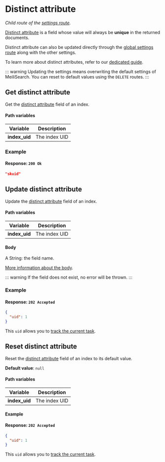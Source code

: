 # Distinct attribute

_Child route of the [settings route](/reference/api/settings.md)._

[Distinct attribute](/reference/features/distinct.md) is a field whose value will always be **unique** in the returned documents.

Distinct attribute can also be updated directly through the [global settings route](/reference/api/settings.md#update-settings) along with the other settings.

To learn more about distinct attributes, refer to our [dedicated guide](/reference/features/settings.md#distinct-attribute).

::: warning
Updating the settings means overwriting the default settings of MeiliSearch. You can reset to default values using the `DELETE` routes.
:::

## Get distinct attribute

<RouteHighlighter method="GET" route="/indexes/:index_uid/settings/distinct-attribute" />

Get the [distinct attribute](/reference/features/settings.md#distinct-attribute) field of an index.

#### Path variables

| Variable      | Description   |
| ------------- | ------------- |
| **index_uid** | The index UID |

### Example

<CodeSamples id="get_distinct_attribute_1" />

#### Response: `200 Ok`

```json
"skuid"
```

## Update distinct attribute

<RouteHighlighter method="POST" route="/indexes/:index_uid/settings/distinct-attribute" />

Update the [distinct attribute](/reference/features/settings.md#distinct-attribute) field of an index.

#### Path variables

| Variable      | Description   |
| ------------- | ------------- |
| **index_uid** | The index UID |

#### Body

A String: the field name.

[More information about the body](/reference/features/settings.md#distinct-attribute).

::: warning
If the field does not exist, no error will be thrown.
:::

### Example

<CodeSamples id="update_distinct_attribute_1" />

#### Response: `202 Accepted`

```json
{
  "uid": 1
}
```

This `uid` allows you to [track the current task](/reference/api/tasks.md).

## Reset distinct attribute

<RouteHighlighter method="DELETE" route="/indexes/:index_uid/settings/distinct-attribute"/>

Reset the [distinct attribute](/reference/features/settings.md#distinct-attribute) field of an index to its default value.

**Default value**: `null`

#### Path variables

| Variable      | Description   |
| ------------- | ------------- |
| **index_uid** | The index UID |

#### Example

<CodeSamples id="reset_distinct_attribute_1" />

#### Response: `202 Accepted`

```json
{
  "uid": 1
}
```

This `uid` allows you to [track the current task](/reference/api/tasks.md).
